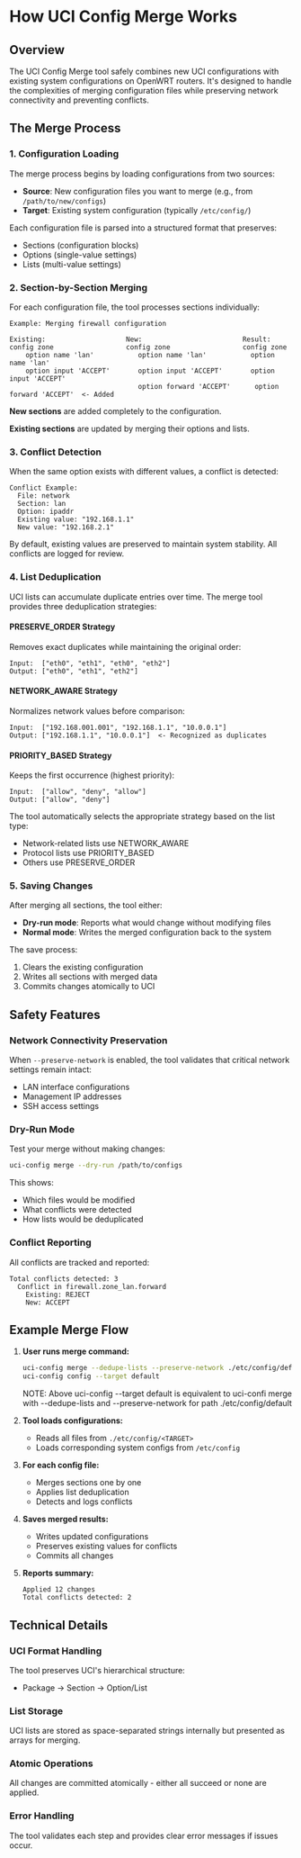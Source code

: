 # How UCI Config Merge Works

## Overview

The UCI Config Merge tool safely combines new UCI configurations with existing system configurations on OpenWRT routers. It's designed to handle the complexities of merging configuration files while preserving network connectivity and preventing conflicts.

## The Merge Process

### 1. Configuration Loading

The merge process begins by loading configurations from two sources:
- **Source**: New configuration files you want to merge (e.g., from `/path/to/new/configs`)
- **Target**: Existing system configuration (typically `/etc/config/`)

Each configuration file is parsed into a structured format that preserves:
- Sections (configuration blocks)
- Options (single-value settings)
- Lists (multi-value settings)

### 2. Section-by-Section Merging

For each configuration file, the tool processes sections individually:

```
Example: Merging firewall configuration

Existing:                    New:                         Result:
config zone                  config zone                  config zone
    option name 'lan'           option name 'lan'           option name 'lan'
    option input 'ACCEPT'       option input 'ACCEPT'       option input 'ACCEPT'
                                option forward 'ACCEPT'      option forward 'ACCEPT'  <- Added
```

**New sections** are added completely to the configuration.

**Existing sections** are updated by merging their options and lists.

### 3. Conflict Detection

When the same option exists with different values, a conflict is detected:

```
Conflict Example:
  File: network
  Section: lan
  Option: ipaddr
  Existing value: "192.168.1.1"
  New value: "192.168.2.1"
```

By default, existing values are preserved to maintain system stability. All conflicts are logged for review.

### 4. List Deduplication

UCI lists can accumulate duplicate entries over time. The merge tool provides three deduplication strategies:

#### PRESERVE_ORDER Strategy
Removes exact duplicates while maintaining the original order:
```
Input:  ["eth0", "eth1", "eth0", "eth2"]
Output: ["eth0", "eth1", "eth2"]
```

#### NETWORK_AWARE Strategy
Normalizes network values before comparison:
```
Input:  ["192.168.001.001", "192.168.1.1", "10.0.0.1"]
Output: ["192.168.1.1", "10.0.0.1"]  <- Recognized as duplicates
```

#### PRIORITY_BASED Strategy
Keeps the first occurrence (highest priority):
```
Input:  ["allow", "deny", "allow"]
Output: ["allow", "deny"]
```

The tool automatically selects the appropriate strategy based on the list type:
- Network-related lists use NETWORK_AWARE
- Protocol lists use PRIORITY_BASED
- Others use PRESERVE_ORDER

### 5. Saving Changes

After merging all sections, the tool either:
- **Dry-run mode**: Reports what would change without modifying files
- **Normal mode**: Writes the merged configuration back to the system

The save process:
1. Clears the existing configuration
2. Writes all sections with merged data
3. Commits changes atomically to UCI

## Safety Features

### Network Connectivity Preservation
When `--preserve-network` is enabled, the tool validates that critical network settings remain intact:
- LAN interface configurations
- Management IP addresses
- SSH access settings

### Dry-Run Mode
Test your merge without making changes:
```bash
uci-config merge --dry-run /path/to/configs
```

This shows:
- Which files would be modified
- What conflicts were detected
- How lists would be deduplicated

### Conflict Reporting
All conflicts are tracked and reported:
```
Total conflicts detected: 3
  Conflict in firewall.zone_lan.forward
    Existing: REJECT
    New: ACCEPT
```

## Example Merge Flow

1. **User runs merge command:**
   ```bash
   uci-config merge --dedupe-lists --preserve-network ./etc/config/default
   uci-config config --target default
   ```
   NOTE: Above uci-config --target default is equivalent to uci-confi merge
         with --dedupe-lists and --preserve-network for path ./etc/config/default

2. **Tool loads configurations:**
   - Reads all files from `./etc/config/<TARGET>`
   - Loads corresponding system configs from `/etc/config`

3. **For each config file:**
   - Merges sections one by one
   - Applies list deduplication
   - Detects and logs conflicts

4. **Saves merged results:**
   - Writes updated configurations
   - Preserves existing values for conflicts
   - Commits all changes

5. **Reports summary:**
   ```
   Applied 12 changes
   Total conflicts detected: 2
   ```

## Technical Details

### UCI Format Handling
The tool preserves UCI's hierarchical structure:
- Package → Section → Option/List

### List Storage
UCI lists are stored as space-separated strings internally but presented as arrays for merging.

### Atomic Operations
All changes are committed atomically - either all succeed or none are applied.

### Error Handling
The tool validates each step and provides clear error messages if issues occur.